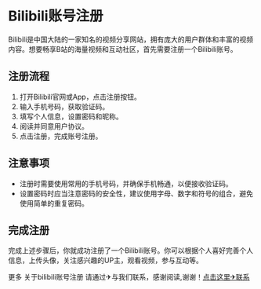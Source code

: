 # Bilibili账号注册

Bilibili是中国大陆的一家知名的视频分享网站，拥有庞大的用户群体和丰富的视频内容。想要畅享B站的海量视频和互动社区，首先需要注册一个Bilibili账号。

## 注册流程

1. 打开Bilibili官网或App，点击注册按钮。
2. 输入手机号码，获取验证码。
3. 填写个人信息，设置密码和昵称。
4. 阅读并同意用户协议。
5. 点击注册，完成账号注册。

## 注意事项

- 注册时需要使用常用的手机号码，并确保手机畅通，以便接收验证码。
- 设置密码时应当注意密码的安全性，建议使用字母、数字和符号的组合，避免使用简单的重复密码。

## 完成注册

完成上述步骤后，你就成功注册了一个Bilibili账号。你可以根据个人喜好完善个人信息，上传头像，关注感兴趣的UP主，观看视频，参与互动等。

更多 关于bilibili账号注册 请通过✈与我们联系，感谢阅读,谢谢！[点击这里✈联系](https://t.me/LM999bot)